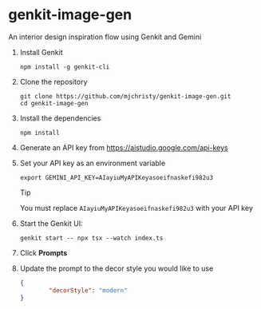 # genkit-image-gen
An interior design inspiration flow using Genkit and Gemini

1. Install Genkit

	```shell
	npm install -g genkit-cli
	```
2. Clone the repository
	```shell
	git clone https://github.com/mjchristy/genkit-image-gen.git
	cd genkit-image-gen
	```
3. Install the dependencies
	```shell
	npm install
	```
4. Generate an API key from https://aistudio.google.com/api-keys
5. Set your API key as an environment variable
	```shell
	export GEMINI_API_KEY=AIayiuMyAPIKeyasoeifnaskefi982u3
	```
	> [!TIP]
	> You must replace `AIayiuMyAPIKeyasoeifnaskefi982u3` with your API key
6. Start the Genkit UI:

	```shell
	genkit start -- npx tsx --watch index.ts
	```
7. Click **Prompts**
8. Update the prompt to the decor style you would like to use
	```json
	{
    		"decorStyle": "modern"
	}
	```
